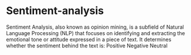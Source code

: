 # Sentiment-analysis
Sentiment Analysis, also known as opinion mining, is a subfield of Natural Language Processing (NLP) that focuses on identifying and extracting the emotional tone or attitude expressed in a piece of text.  It determines whether the sentiment behind the text is:  Positive  Negative  Neutral
